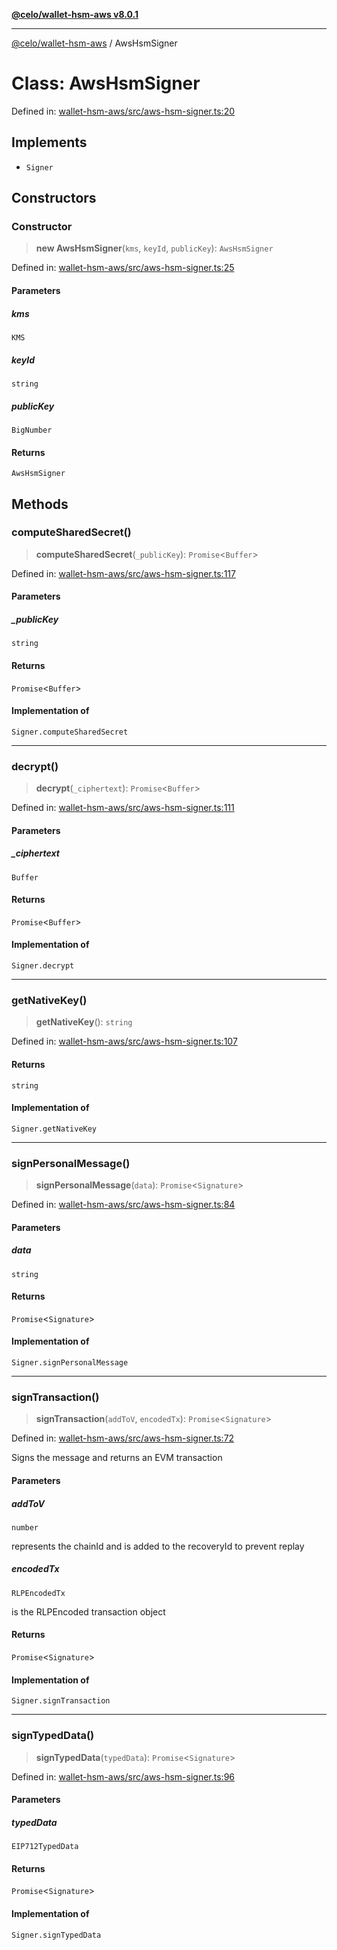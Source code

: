 [**@celo/wallet-hsm-aws v8.0.1**](../README.md)

***

[@celo/wallet-hsm-aws](../README.md) / AwsHsmSigner

# Class: AwsHsmSigner

Defined in: [wallet-hsm-aws/src/aws-hsm-signer.ts:20](https://github.com/celo-org/developer-tooling/blob/master/packages/sdk/wallets/wallet-hsm-aws/src/aws-hsm-signer.ts#L20)

## Implements

- `Signer`

## Constructors

### Constructor

> **new AwsHsmSigner**(`kms`, `keyId`, `publicKey`): `AwsHsmSigner`

Defined in: [wallet-hsm-aws/src/aws-hsm-signer.ts:25](https://github.com/celo-org/developer-tooling/blob/master/packages/sdk/wallets/wallet-hsm-aws/src/aws-hsm-signer.ts#L25)

#### Parameters

##### kms

`KMS`

##### keyId

`string`

##### publicKey

`BigNumber`

#### Returns

`AwsHsmSigner`

## Methods

### computeSharedSecret()

> **computeSharedSecret**(`_publicKey`): `Promise`\<`Buffer`\>

Defined in: [wallet-hsm-aws/src/aws-hsm-signer.ts:117](https://github.com/celo-org/developer-tooling/blob/master/packages/sdk/wallets/wallet-hsm-aws/src/aws-hsm-signer.ts#L117)

#### Parameters

##### \_publicKey

`string`

#### Returns

`Promise`\<`Buffer`\>

#### Implementation of

`Signer.computeSharedSecret`

***

### decrypt()

> **decrypt**(`_ciphertext`): `Promise`\<`Buffer`\>

Defined in: [wallet-hsm-aws/src/aws-hsm-signer.ts:111](https://github.com/celo-org/developer-tooling/blob/master/packages/sdk/wallets/wallet-hsm-aws/src/aws-hsm-signer.ts#L111)

#### Parameters

##### \_ciphertext

`Buffer`

#### Returns

`Promise`\<`Buffer`\>

#### Implementation of

`Signer.decrypt`

***

### getNativeKey()

> **getNativeKey**(): `string`

Defined in: [wallet-hsm-aws/src/aws-hsm-signer.ts:107](https://github.com/celo-org/developer-tooling/blob/master/packages/sdk/wallets/wallet-hsm-aws/src/aws-hsm-signer.ts#L107)

#### Returns

`string`

#### Implementation of

`Signer.getNativeKey`

***

### signPersonalMessage()

> **signPersonalMessage**(`data`): `Promise`\<`Signature`\>

Defined in: [wallet-hsm-aws/src/aws-hsm-signer.ts:84](https://github.com/celo-org/developer-tooling/blob/master/packages/sdk/wallets/wallet-hsm-aws/src/aws-hsm-signer.ts#L84)

#### Parameters

##### data

`string`

#### Returns

`Promise`\<`Signature`\>

#### Implementation of

`Signer.signPersonalMessage`

***

### signTransaction()

> **signTransaction**(`addToV`, `encodedTx`): `Promise`\<`Signature`\>

Defined in: [wallet-hsm-aws/src/aws-hsm-signer.ts:72](https://github.com/celo-org/developer-tooling/blob/master/packages/sdk/wallets/wallet-hsm-aws/src/aws-hsm-signer.ts#L72)

Signs the message and returns an EVM transaction

#### Parameters

##### addToV

`number`

represents the chainId and is added to the recoveryId to prevent replay

##### encodedTx

`RLPEncodedTx`

is the RLPEncoded transaction object

#### Returns

`Promise`\<`Signature`\>

#### Implementation of

`Signer.signTransaction`

***

### signTypedData()

> **signTypedData**(`typedData`): `Promise`\<`Signature`\>

Defined in: [wallet-hsm-aws/src/aws-hsm-signer.ts:96](https://github.com/celo-org/developer-tooling/blob/master/packages/sdk/wallets/wallet-hsm-aws/src/aws-hsm-signer.ts#L96)

#### Parameters

##### typedData

`EIP712TypedData`

#### Returns

`Promise`\<`Signature`\>

#### Implementation of

`Signer.signTypedData`
